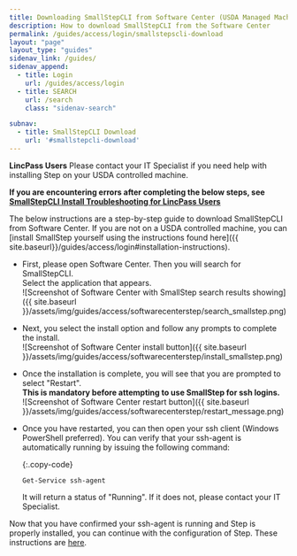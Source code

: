 ```yaml
---
title: Downloading SmallStepCLI from Software Center (USDA Managed Machines Only)
description: How to download SmallStepCLI from the Software Center
permalink: /guides/access/login/smallstepscli-download
layout: "page"
layout_type: "guides"
sidenav_link: /guides/
sidenav_append: 
  - title: Login
    url: /guides/access/login
  - title: SEARCH
    url: /search
    class: "sidenav-search"

subnav:
  - title: SmallStepCLI Download
    url: '#smallstepcli-download'
---
```


**LincPass Users** Please contact your IT Specialist if you need help with installing Step on your USDA controlled machine. 

**If you are encountering errors after completing the below steps, see [SmallStepCLI Install Troubleshooting for LincPass Users](/guides/access/login/smallstepscli)**

The below instructions are a step-by-step guide to download SmallStepCLI from Software Center. If you are not on a USDA controlled machine, you can [install SmallStep yourself using the instructions found here]({{ site.baseurl}}/guides/access/login#installation-instructions).

* First, please open Software Center. Then you will search for SmallStepCLI.  
  Select the application that appears.  
  ![Screenshot of Software Center with SmallStep search results showing]({{ site.baseurl }}/assets/img/guides/access/softwarecenterstep/search_smallstep.png)

* Next, you select the install option and follow any prompts to complete the install.  
  ![Screenshot of Software Center install button]({{ site.baseurl }}/assets/img/guides/access/softwarecenterstep/install_smallstep.png)

* Once the installation is complete, you will see that you are prompted to select "Restart".  
  **This is mandatory before attempting to use SmallStep for ssh logins.**  
  ![Screenshot of Software Center restart button]({{ site.baseurl }}/assets/img/guides/access/softwarecenterstep/restart_message.png)

* Once you have restarted, you can then open your ssh client (Windows PowerShell preferred). You can verify that your ssh-agent is automatically running by issuing the following command:

  {:.copy-code}
  ```
  Get-Service ssh-agent
  ```

  It will return a status of "Running". If it does not, please contact your IT Specialist. 

Now that you have confirmed your ssh-agent is running and Step is properly installed, you can continue with the configuration of Step. These instructions are [here](/guides/access/login#after-step-installation). 
